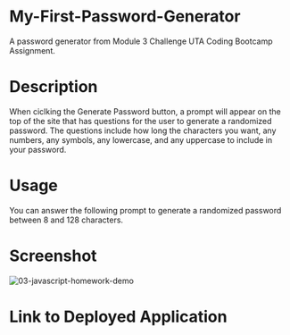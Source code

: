 # My-First-Password-Generator
A password generator from Module 3 Challenge UTA Coding Bootcamp Assignment.

# Description
When ciclking the Generate Password button, a prompt will appear on the top of the site that has questions for the user to generate a randomized password. The questions include how long the characters you want, any numbers, any symbols, any lowercase, and any uppercase to include in your password. 

# Usage
You can answer the following prompt to generate a randomized password between 8 and 128 characters.

# Screenshot 

![03-javascript-homework-demo](https://user-images.githubusercontent.com/110949754/193645444-b8ae9e03-3c80-4b9b-8d64-1fcaf79779f0.png)

# Link to Deployed Application

